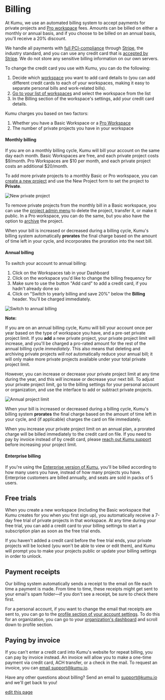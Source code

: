 # Billing

At Kumu, we use an automated billing system to accept payments for private projects and [Pro workspace](/guides/pro-workspaces.html) fees. Amounts can be billed on either a monthly or annual basis, and if you choose to be billed on an annual basis, you'll receive a 20% discount.

We handle all payments with [full PCI-compliance](https://www.pcisecuritystandards.org/) through [Stripe](https://stripe.com/), the industry standard, and you can use any credit card that is [accepted by Stripe](https://stripe.com/payments/payment-methods-guide#cards). We do not store any sensitive billing information on our own servers.

To change the credit card you use with Kumu, you can do the following:
1. Decide which [workspace](/overview/workspaces.html) you want to add card details to (you can add different credit cards to each of your workspaces, making it easy to separate personal bills and work-related bills).
2. [Go to your list of workspaces](https://kumu.io/dashboard#workspaces) and select the workspace from the list
3. In the Billing section of the workspace's settings, add your credit card details.

Kumu charges you based on two factors:

1. Whether you have a Basic Workspace or a [Pro Workspace](https://docs.kumu.io/guides/pro-workspaces.html)
2. The number of private projects you have in your workspace

#### Monthly billing

If you are on a monthly billing cycle, Kumu will bill your account on the same day each month. Basic Workspaces are free, and each private project costs $9/month. Pro Workspaces are $10 per month, and each private project costs an additional $20/month. 

To add more private projects to a monthly Basic or Pro workspace, you can [create a new project](https://kumu.io/new) and use the New Project form to set the project to **Private**.

![New private project](/images/new-private-project.png)

To remove private projects from the monthly bill in a Basic workspace, you can use the [project admin menu](/guides/project-admin.html) to delete the project, transfer it, or make it public. In a Pro workspace, you can do the same, but you also have the option to [archive](/guides/archiving-projects.html) the project.

When your bill is increased or decreased during a billing cycle, Kumu's billing system automatically **prorates** the final charge based on the amount of time left in your cycle, and incorporates the proration into the next bill.


#### Annual billing

To switch your account to annual billing: 
1. Click on the Workspaces tab in your Dashboard
2. Click on the workspace you'd like to change the billing frequency for
3. Make sure to use the button "Add card" to add a credit card, if you hadn't already done so
4. Click on "Switch to yearly billing and save 20%" below the **Billing** header. You'll be charged immediately. 

![Switch to annual billing](/images/switch-annual-billing.png)

**Note:** 

If you are on an annual billing cycle, Kumu will bill your account once per year based on the type of workspace you have, and a pre-set private project limit. If you **add** a new private project, your private project limit will increase, and you'll be charged a pro-rated amount for the rest of the annual billing cycle _immediately_. This also means that deleting and archiving private projects _will not_ automatically reduce your annual bill; it will only make more private projects available under your total private project limit.

However, you can increase or decrease your private project limit at any time during the year, and this _will_ increase or decrease your next bill. To adjust your private project limit, go to the billing settings for your personal account or organization, and use the interface to add or subtract private projects.

![Annual project limit](/images/settings-annual-project-limit.png)

When your bill is increased or decreased during a billing cycle, Kumu's billing system **prorates** the final charge based on the amount of time left in your cycle, and (if applicable) charges the card on file immediately.

<p class="alert alert-warning">
When you increase your private project limit on an annual plan, a prorated charge will be billed immediately to the credit card on file. If you need to pay by invoice instead of by credit card, please <a class="alert-link" href="mailto:support@kumu.io">reach out Kumu support</a> before increasing your project limit.
</p>


#### Enterprise billing

If you're using the [Enterprise version of Kumu](/overview/kumu-io-and-kumu-enterprise.html), you'll be billed according to how many users you have, instead of how many projects you have. Enterprise customers are billed annually, and seats are sold in packs of 5 users.

## Free trials

When you create a new workspace (including the Basic workspace that Kumu creates for you when you first sign up), you automatically receive a 7-day free trial of private projects in that workspace. At any time during your free trial, you can add a credit card to your billing settings to start a subscription plan as soon as the free trial ends.

If you haven't added a credit card before the free trial ends, your private projects will be locked (you won't be able to view or edit them), and Kumu will prompt you to make your projects public or update your billing settings in order to unlock.


## Payment receipts

Our billing system automatically sends a receipt to the email on file each time a payment is made. From time to time, these receipts might get sent to your email's spam folder—if you don't see a receipt, be sure to check there first.

For a personal account, if you want to change the email that receipts are sent to, you can go to the [profile section of your account settings](https://kumu.io/settings#profile). To do this for an organization, you can go to your [organization's dashboard](/overview/dashboard.html#organization-dashboard) and scroll down to profile section.


## Paying by invoice

If you can't enter a credit card into Kumu's website for repeat billing, you can pay by invoice instead. An invoice will allow you to make a one-time payment via credit card, ACH transfer, or a check in the mail. To request an invoice, you can [email support@kumu.io](mailto:support@kumu.io).

<p class="alert alert-success">
  Have any other questions about billing? Send an email to <a class="alert-link" href="mailto:support@kumu.io">support@kumu.io</a> and we'll get back to you!
</p>


<span class="edit-link"><a href="https://github.com/kumu/docs/blob/master/overview/billing.md" target="_blank"><i class="fa fa-github"></i> edit this page</a></span>

